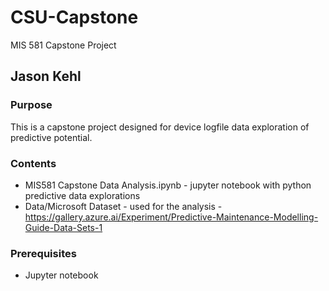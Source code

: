 # CSU-Capstone
MIS 581 Capstone Project

## Jason Kehl

### Purpose
This is a capstone project designed for device logfile data exploration of predictive potential.

### Contents
- MIS581 Capstone Data Analysis.ipynb - jupyter notebook with python predictive data explorations
- Data/Microsoft Dataset - used for the analysis - https://gallery.azure.ai/Experiment/Predictive-Maintenance-Modelling-Guide-Data-Sets-1

### Prerequisites
- Jupyter notebook
